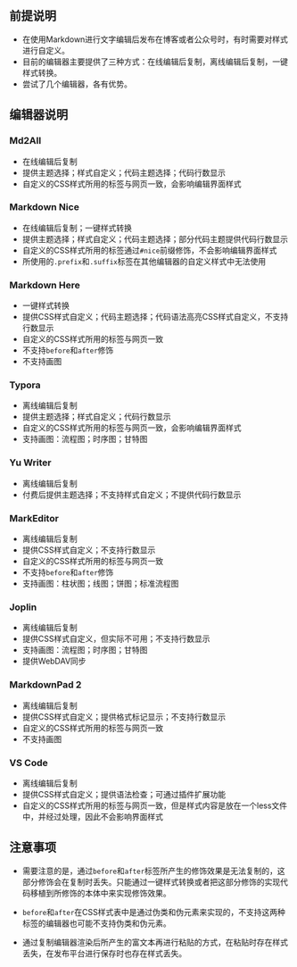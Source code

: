 ## 前提说明

- 在使用Markdown进行文字编辑后发布在博客或者公众号时，有时需要对样式进行自定义。
- 目前的编辑器主要提供了三种方式：在线编辑后复制，离线编辑后复制，一键样式转换。
- 尝试了几个编辑器，各有优势。

## 编辑器说明

### Md2All
- 在线编辑后复制
- 提供主题选择；样式自定义；代码主题选择；代码行数显示
- 自定义的CSS样式所用的标签与网页一致，会影响编辑界面样式

### Markdown Nice 
- 在线编辑后复制；一键样式转换
- 提供主题选择；样式自定义；代码主题选择；部分代码主题提供代码行数显示
- 自定义的CSS样式所用的标签通过`#nice`前缀修饰，不会影响编辑界面样式
- 所使用的`.prefix`和`.suffix`标签在其他编辑器的自定义样式中无法使用

### Markdown Here
- 一键样式转换
- 提供CSS样式自定义；代码主题选择；代码语法高亮CSS样式自定义，不支持行数显示
- 自定义的CSS样式所用的标签与网页一致
- 不支持`before`和`after`修饰
- 不支持画图

### Typora 
- 离线编辑后复制
- 提供主题选择；样式自定义；代码行数显示
- 自定义的CSS样式所用的标签与网页一致，会影响编辑界面样式
- 支持画图：流程图；时序图；甘特图

### Yu Writer 
- 离线编辑后复制
- 付费后提供主题选择；不支持样式自定义；不提供代码行数显示

### MarkEditor 
- 离线编辑后复制
- 提供CSS样式自定义；不支持行数显示
- 自定义的CSS样式所用的标签与网页一致
- 不支持`before`和`after`修饰
- 支持画图：柱状图；线图；饼图；标准流程图

### Joplin
- 离线编辑后复制
- 提供CSS样式自定义，但实际不可用；不支持行数显示
- 支持画图：流程图；时序图；甘特图
- 提供WebDAV同步

### MarkdownPad 2
- 离线编辑后复制
- 提供CSS样式自定义；提供格式标记显示；不支持行数显示
- 自定义的CSS样式所用的标签与网页一致
- 不支持画图

### VS Code
- 离线编辑后复制
- 提供CSS样式自定义；提供语法检查；可通过插件扩展功能
- 自定义的CSS样式所用的标签与网页一致，但是样式内容是放在一个less文件中，并经过处理，因此不会影响界面样式

## 注意事项
- 需要注意的是，通过`before`和`after`标签所产生的修饰效果是无法复制的，这部分修饰会在复制时丢失。只能通过一键样式转换或者把这部分修饰的实现代码移植到所修饰的本体中来实现修饰效果。
- `before`和`after`在CSS样式表中是通过伪类和伪元素来实现的，不支持这两种标签的编辑器也可能不支持伪类和伪元素。

- 通过复制编辑器渲染后所产生的富文本再进行粘贴的方式，在粘贴时存在样式丢失，在发布平台进行保存时也存在样式丢失。